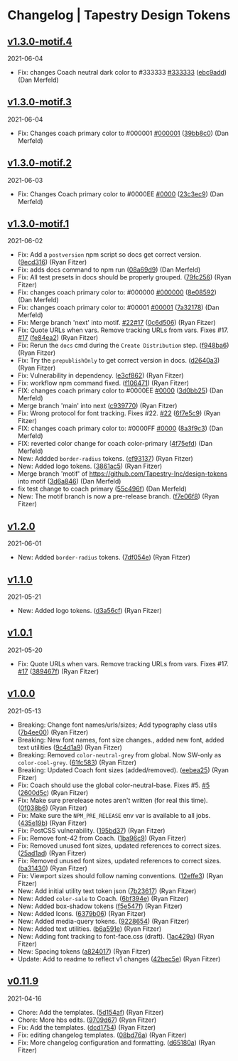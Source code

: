 # Changelog | Tapestry Design Tokens

## [v1.3.0-motif.4](https://github.com/Tapestry-Inc/design-tokens/compare/v1.3.0-motif.3...v1.3.0-motif.4)

2021-06-04

- Fix: changes Coach neutral dark color to #333333 [#333333](https://github.com/Tapestry-Inc/design-tokens/issues/333333) ([ebc9add](https://github.com/Tapestry-Inc/design-tokens/commit/ebc9add)) (Dan Merfeld)

## [v1.3.0-motif.3](https://github.com/Tapestry-Inc/design-tokens/compare/v1.3.0-motif.2...v1.3.0-motif.3)

2021-06-04

- Fix: Changes coach primary color to #000001 [#000001](https://github.com/Tapestry-Inc/design-tokens/issues/000001) ([39bb8c0](https://github.com/Tapestry-Inc/design-tokens/commit/39bb8c0)) (Dan Merfeld)

## [v1.3.0-motif.2](https://github.com/Tapestry-Inc/design-tokens/compare/v1.3.0-motif.1...v1.3.0-motif.2)

2021-06-03

- Fix: Changes Coach primary color to #0000EE [#0000](https://github.com/Tapestry-Inc/design-tokens/issues/0000) ([23c3ec9](https://github.com/Tapestry-Inc/design-tokens/commit/23c3ec9)) (Dan Merfeld)

## [v1.3.0-motif.1](https://github.com/Tapestry-Inc/design-tokens/compare/v1.2.0...v1.3.0-motif.1)

2021-06-02

- Fix: Add a `postversion` npm script so docs get correct version. ([9ecd316](https://github.com/Tapestry-Inc/design-tokens/commit/9ecd316)) (Ryan Fitzer)
- Fix: adds docs command to npm run ([08a69d9](https://github.com/Tapestry-Inc/design-tokens/commit/08a69d9)) (Dan Merfeld)
- Fix: All test presets in docs should be properly grouped. ([79fc256](https://github.com/Tapestry-Inc/design-tokens/commit/79fc256)) (Ryan Fitzer)
- Fix: changes coach primary color to: #000000 [#000000](https://github.com/Tapestry-Inc/design-tokens/issues/000000) ([8e08592](https://github.com/Tapestry-Inc/design-tokens/commit/8e08592)) (Dan Merfeld)
- Fix: changes coach primary color to: #00001 [#00001](https://github.com/Tapestry-Inc/design-tokens/issues/00001) ([7a32178](https://github.com/Tapestry-Inc/design-tokens/commit/7a32178)) (Dan Merfeld)
- Fix: Merge branch 'next' into motif. [#22](https://github.com/Tapestry-Inc/design-tokens/issues/22)[#17](https://github.com/Tapestry-Inc/design-tokens/issues/17) ([0c6d506](https://github.com/Tapestry-Inc/design-tokens/commit/0c6d506)) (Ryan Fitzer)
- Fix: Quote URLs when vars. Remove tracking URLs from vars. Fixes #17. [#17](https://github.com/Tapestry-Inc/design-tokens/issues/17) ([fe84ea2](https://github.com/Tapestry-Inc/design-tokens/commit/fe84ea2)) (Ryan Fitzer)
- Fix: Rerun the `docs` cmd during the `Create Distribution` step. ([f948ba6](https://github.com/Tapestry-Inc/design-tokens/commit/f948ba6)) (Ryan Fitzer)
- Fix: Try the `prepublishOnly` to get correct version in docs. ([d2640a3](https://github.com/Tapestry-Inc/design-tokens/commit/d2640a3)) (Ryan Fitzer)
- Fix: Vulnerability in dependency. ([e3cf862](https://github.com/Tapestry-Inc/design-tokens/commit/e3cf862)) (Ryan Fitzer)
- Fix: workflow npm command fixed. ([f106471](https://github.com/Tapestry-Inc/design-tokens/commit/f106471)) (Ryan Fitzer)
- FIX: changes coach primary color to #0000EE [#0000](https://github.com/Tapestry-Inc/design-tokens/issues/0000) ([3d0bb25](https://github.com/Tapestry-Inc/design-tokens/commit/3d0bb25)) (Dan Merfeld)
- Merge branch 'main' into next ([c939770](https://github.com/Tapestry-Inc/design-tokens/commit/c939770)) (Ryan Fitzer)
- Fix: Wrong protocol for font tracking. Fixes #22. [#22](https://github.com/Tapestry-Inc/design-tokens/issues/22) ([6f7e5c9](https://github.com/Tapestry-Inc/design-tokens/commit/6f7e5c9)) (Ryan Fitzer)
- FIX: changes coach primary color to: #0000FF [#0000](https://github.com/Tapestry-Inc/design-tokens/issues/0000) ([8a3f9c3](https://github.com/Tapestry-Inc/design-tokens/commit/8a3f9c3)) (Dan Merfeld)
- FIX: reverted color change for coach color-primary ([4f75efd](https://github.com/Tapestry-Inc/design-tokens/commit/4f75efd)) (Dan Merfeld)
- New: Addded `border-radius` tokens. ([ef93137](https://github.com/Tapestry-Inc/design-tokens/commit/ef93137)) (Ryan Fitzer)
- New: Added logo tokens. ([3861ac5](https://github.com/Tapestry-Inc/design-tokens/commit/3861ac5)) (Ryan Fitzer)
- Merge branch 'motif' of https://github.com/Tapestry-Inc/design-tokens into motif ([3d6a846](https://github.com/Tapestry-Inc/design-tokens/commit/3d6a846)) (Dan Merfeld)
- fix test change to coach primary ([55c496f](https://github.com/Tapestry-Inc/design-tokens/commit/55c496f)) (Dan Merfeld)
- New: The motif branch is now a pre-release branch. ([f7e06f8](https://github.com/Tapestry-Inc/design-tokens/commit/f7e06f8)) (Ryan Fitzer)

## [v1.2.0](https://github.com/Tapestry-Inc/design-tokens/compare/v1.1.0...v1.2.0)

2021-06-01

- New: Added `border-radius` tokens. ([7df054e](https://github.com/Tapestry-Inc/design-tokens/commit/7df054e)) (Ryan Fitzer)

## [v1.1.0](https://github.com/Tapestry-Inc/design-tokens/compare/v1.0.1...v1.1.0)

2021-05-21

- New: Added logo tokens. ([d3a56cf](https://github.com/Tapestry-Inc/design-tokens/commit/d3a56cf)) (Ryan Fitzer)

## [v1.0.1](https://github.com/Tapestry-Inc/design-tokens/compare/v1.0.0...v1.0.1)

2021-05-20

- Fix: Quote URLs when vars. Remove tracking URLs from vars. Fixes #17. [#17](https://github.com/Tapestry-Inc/design-tokens/issues/17) ([389467f](https://github.com/Tapestry-Inc/design-tokens/commit/389467f)) (Ryan Fitzer)

## [v1.0.0](https://github.com/Tapestry-Inc/design-tokens/compare/v0.11.9...v1.0.0)

2021-05-13

- Breaking: Change font names/urls/sizes; Add typography class utils ([7b4ee00](https://github.com/Tapestry-Inc/design-tokens/commit/7b4ee00)) (Ryan Fitzer)
- Breaking: New font names, font size changes., added new font, added text utilities ([9c4d1a9](https://github.com/Tapestry-Inc/design-tokens/commit/9c4d1a9)) (Ryan Fitzer)
- Breaking: Removed `color-neutral-grey` from global. Now SW-only as `color-cool-grey`. ([61fc583](https://github.com/Tapestry-Inc/design-tokens/commit/61fc583)) (Ryan Fitzer)
- Breaking: Updated Coach font sizes (added/removed). ([eebea25](https://github.com/Tapestry-Inc/design-tokens/commit/eebea25)) (Ryan Fitzer)
- Fix: Coach should use the global color-neutral-base. Fixes #5. [#5](https://github.com/Tapestry-Inc/design-tokens/issues/5) ([2600d5c](https://github.com/Tapestry-Inc/design-tokens/commit/2600d5c)) (Ryan Fitzer)
- Fix: Make sure prerelease notes aren't written (for real this time). ([0f038b6](https://github.com/Tapestry-Inc/design-tokens/commit/0f038b6)) (Ryan Fitzer)
- Fix: Make sure the `NPM_PRE_RELEASE` env var is available to all jobs. ([435e19b](https://github.com/Tapestry-Inc/design-tokens/commit/435e19b)) (Ryan Fitzer)
- Fix: PostCSS vulnerability. ([195bd37](https://github.com/Tapestry-Inc/design-tokens/commit/195bd37)) (Ryan Fitzer)
- Fix: Remove font-42 from Coach. ([1ba96c9](https://github.com/Tapestry-Inc/design-tokens/commit/1ba96c9)) (Ryan Fitzer)
- Fix: Removed unused font sizes, updated references to correct sizes. ([25ad1ad](https://github.com/Tapestry-Inc/design-tokens/commit/25ad1ad)) (Ryan Fitzer)
- Fix: Removed unused font sizes, updated references to correct sizes. ([ba31430](https://github.com/Tapestry-Inc/design-tokens/commit/ba31430)) (Ryan Fitzer)
- Fix: Viewport sizes should follow naming conventions. ([12effe3](https://github.com/Tapestry-Inc/design-tokens/commit/12effe3)) (Ryan Fitzer)
- New: Add initial utility text token json ([7b23617](https://github.com/Tapestry-Inc/design-tokens/commit/7b23617)) (Ryan Fitzer)
- New: Added `color-sale` to Coach. ([6bf394e](https://github.com/Tapestry-Inc/design-tokens/commit/6bf394e)) (Ryan Fitzer)
- New: Added box-shadow tokens ([f5e547f](https://github.com/Tapestry-Inc/design-tokens/commit/f5e547f)) (Ryan Fitzer)
- New: Added Icons. ([6379b06](https://github.com/Tapestry-Inc/design-tokens/commit/6379b06)) (Ryan Fitzer)
- New: Added media-query tokens. ([9228654](https://github.com/Tapestry-Inc/design-tokens/commit/9228654)) (Ryan Fitzer)
- New: Added text utilities. ([b6a591e](https://github.com/Tapestry-Inc/design-tokens/commit/b6a591e)) (Ryan Fitzer)
- New: Adding font tracking to font-face.css (draft). ([1ac429a](https://github.com/Tapestry-Inc/design-tokens/commit/1ac429a)) (Ryan Fitzer)
- New: Spacing tokens ([a824017](https://github.com/Tapestry-Inc/design-tokens/commit/a824017)) (Ryan Fitzer)
- Update: Add to readme to reflect v1 changes ([42bec5e](https://github.com/Tapestry-Inc/design-tokens/commit/42bec5e)) (Ryan Fitzer)

## [v0.11.9](https://github.com/Tapestry-Inc/design-tokens/compare/v0.11.8...v0.11.9)

2021-04-16

- Chore: Add the templates. ([5d154af](https://github.com/Tapestry-Inc/design-tokens/commit/5d154af)) (Ryan Fitzer)
- Chore: More hbs edits. ([9709d67](https://github.com/Tapestry-Inc/design-tokens/commit/9709d67)) (Ryan Fitzer)
- Fix: Add the templates. ([dcd1754](https://github.com/Tapestry-Inc/design-tokens/commit/dcd1754)) (Ryan Fitzer)
- Fix: editing changelog templates. ([08bd76a](https://github.com/Tapestry-Inc/design-tokens/commit/08bd76a)) (Ryan Fitzer)
- Fix: More changelog configuration and formatting. ([d65180a](https://github.com/Tapestry-Inc/design-tokens/commit/d65180a)) (Ryan Fitzer)
